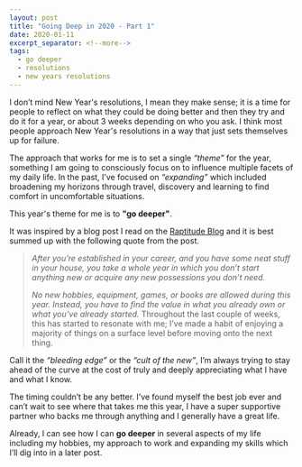 ```yaml
---
layout: post
title: "Going Deep in 2020 - Part 1"
date: 2020-01-11
excerpt_separator: <!--more-->
tags:
  - go deeper
  - resolutions
  - new years resolutions
---
```


I don’t mind New Year's resolutions, I mean they make sense; it is a time for people to reflect on what they could be doing better and then they try and do it for a year, or about 3 weeks depending on who you ask. I think most people approach New Year's resolutions in a way that just sets themselves up for failure.

The approach that works for me is to set a single _“theme”_ for the year, something I am going to consciously focus on to influence multiple facets of my daily life. In the past, I’ve focused on _“expanding”_ which included broadening my horizons through travel, discovery and learning to find comfort in uncomfortable situations.

This year's theme for me is to **"go deeper"**.

It was inspired by a blog post I read on the [Raptitude Blog](https://www.raptitude.com/2017/12/go-deeper-not-wider/) and it is best summed up with the following quote from the post.

> _After you’re established in your career, and you have some neat stuff in your house, you take a whole year in which you don’t start anything new or acquire any new possessions you don’t need._
>
> _No new hobbies, equipment, games, or books are allowed during this year. Instead, you have to find the value in what you already own or what you’ve already started._
Throughout the last couple of weeks, this has started to resonate with me; I’ve made a habit of enjoying a majority of things on a surface level before moving onto the next thing.

Call it the _“bleeding edge”_ or the _“cult of the new”_, I’m always trying to stay ahead of the curve at the cost of truly and deeply appreciating what I have and what I know.

The timing couldn’t be any better. I’ve found myself the best job ever and can’t wait to see where that takes me this year, I have a super supportive partner who backs me through anything and I generally have a great life.

Already, I can see how I can **go deeper** in several aspects of my life including my hobbies, my approach to work and expanding my skills which I’ll dig into in a later post.
